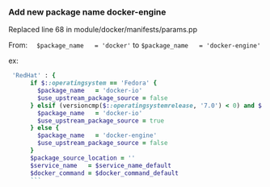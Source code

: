 

### Add new package name docker-engine

Replaced line 68 in module/docker/manifests/params.pp

From: ```  $package_name   = 'docker'``` to ```$package_name   = 'docker-engine'```

ex:
```ruby
 'RedHat' : {
      if $::operatingsystem == 'Fedora' {
        $package_name   = 'docker-io'
        $use_upstream_package_source = false
      } elsif (versioncmp($::operatingsystemrelease, '7.0') < 0) and $::operatingsystem != 'Amazon' {
        $package_name   = 'docker-io'
        $use_upstream_package_source = true
      } else {
        $package_name   = 'docker-engine'
        $use_upstream_package_source = false
      }
      $package_source_location = ''
      $service_name   = $service_name_default
      $docker_command = $docker_command_default
      ```
